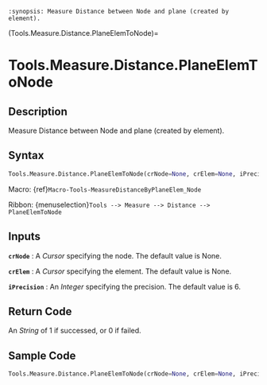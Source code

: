 ```{module} Tools.Measure.Distance.PlaneElemToNode()
:synopsis: Measure Distance between Node and plane (created by element).
```

(Tools.Measure.Distance.PlaneElemToNode)=

# Tools.Measure.Distance.PlaneElemToNode

## Description

Measure Distance between Node and plane (created by element).

## Syntax

```python
Tools.Measure.Distance.PlaneElemToNode(crNode=None, crElem=None, iPrecision=6)
```

Macro: {ref}`Macro-Tools-MeasureDistanceByPlaneElem_Node`

Ribbon: {menuselection}`Tools --> Measure --> Distance --> PlaneElemToNode`

## Inputs

**`crNode`**
: A _Cursor_ specifying the node. The default value is None.

**`crElem`**
: A _Cursor_ specifying the element. The default value is None.

**`iPrecision`**
: An _Integer_ specifying the precision. The default value is 6.

## Return Code

An _String_ of 1 if successed, or 0 if failed.

## Sample Code

```python
Tools.Measure.Distance.PlaneElemToNode(crNode=None, crElem=None, iPrecision=6)
```
